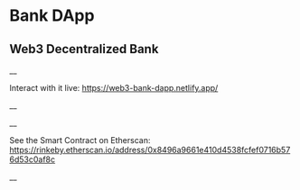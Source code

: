 # Bank DApp

## Web3 Decentralized Bank

\_\_

Interact with it live: https://web3-bank-dapp.netlify.app/

\_\_

\_\_

See the Smart Contract on Etherscan: https://rinkeby.etherscan.io/address/0x8496a9661e410d4538fcfef0716b576d53c0af8c

\_\_
